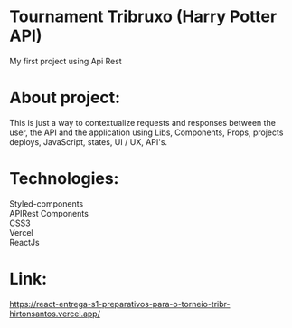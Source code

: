 # Tournament Tribruxo (Harry Potter API)

My first project using Api Rest

# About project:

This is just a way to contextualize requests and responses between the user, the API and 
the application using Libs, Components, Props, projects deploys, JavaScript, states, UI / UX, API's.  

# Technologies:

Styled-components  
APIRest
Components  
CSS3  
Vercel  
ReactJs  

# Link:

https://react-entrega-s1-preparativos-para-o-torneio-tribr-hirtonsantos.vercel.app/